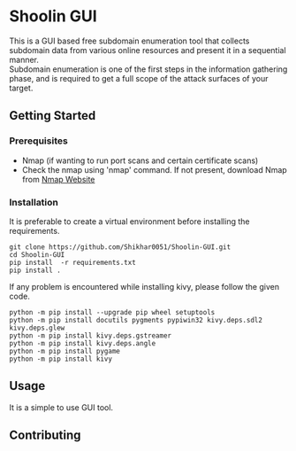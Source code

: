 # Shoolin GUI
This is a GUI based free subdomain enumeration tool that collects subdomain data from various online resources and present it in a sequential manner. 
<br>Subdomain enumeration is one of the first steps in the information gathering phase, and is required to get a full scope of the attack surfaces of your target.

## Getting Started

### Prerequisites

* Nmap (if wanting to run port scans and certain certificate scans)
* Check the nmap using 'nmap' command. If not present, download Nmap from <a href='https://nmap.org/download.html'> Nmap Website </a>


### Installation
It is preferable to create a virtual environment before installing the requirements.
```
git clone https://github.com/Shikhar0051/Shoolin-GUI.git
cd Shoolin-GUI
pip install  -r requirements.txt
pip install .
```

If any problem is encountered while installing kivy, please follow the given code.
```
python -m pip install --upgrade pip wheel setuptools
python -m pip install docutils pygments pypiwin32 kivy.deps.sdl2 kivy.deps.glew
python -m pip install kivy.deps.gstreamer
python -m pip install kivy.deps.angle
python -m pip install pygame
python -m pip install kivy
```

## Usage
It is a simple to use GUI tool.

## Contributing

